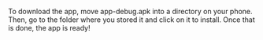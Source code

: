 To download the app, move app-debug.apk into a directory on your phone. Then, go to the folder where you stored it and click on it to install. Once that is done, the app is ready!

